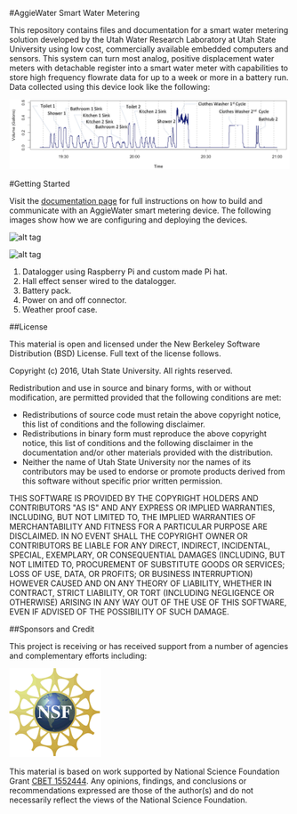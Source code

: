 #AggieWater Smart Water Metering

This repository contains files and documentation for a smart water metering solution developed by the Utah Water Research Laboratory at Utah State University using low cost, commercially available embedded computers and sensors. This system can turn most analog, positive displacement water meters with detachable register into a smart water meter with capabilities to store high frequency flowrate data for up to a week or more in a battery run. Data collected using this device look like the following:

![Data](/doc/images/data.png)

   
#Getting Started

Visit the [documentation page](/doc/readme.md) for full instructions on how to build and communicate with an AggieWater smart metering device. The following images show how we are configuring and deploying the devices.

![alt tag](https://github.com/UCHIC/WaterMonitor/blob/master/doc/images/AGGIEWATER_SYSTEM_CLOSEUP3.png)

![alt tag](https://github.com/UCHIC/WaterMonitor/blob/master/doc/images/AGGIEWATER_PACK.png)

1. Datalogger using Raspberry Pi and custom made Pi hat.  
2. Hall effect senser wired to the datalogger.  
3. Battery pack.  
4. Power on and off connector.  
5. Weather proof case.


##License

This material is open and licensed under the New Berkeley Software Distribution (BSD) License. Full text of the license follows.

Copyright (c) 2016, Utah State University. All rights reserved.

Redistribution and use in source and binary forms, with or without modification, are permitted provided that the following conditions are met:

* Redistributions of source code must retain the above copyright notice, this list of conditions and the following disclaimer.
* Redistributions in binary form must reproduce the above copyright notice, this list of conditions and the following disclaimer in the documentation and/or other materials provided with the distribution.
* Neither the name of Utah State University nor the names of its contributors may be used to endorse or promote products derived from this software without specific prior written permission.

THIS SOFTWARE IS PROVIDED BY THE COPYRIGHT HOLDERS AND CONTRIBUTORS "AS IS" AND ANY EXPRESS OR IMPLIED WARRANTIES, INCLUDING, BUT NOT LIMITED TO, THE IMPLIED WARRANTIES OF MERCHANTABILITY AND FITNESS FOR A PARTICULAR PURPOSE ARE DISCLAIMED. IN NO EVENT SHALL THE COPYRIGHT OWNER OR CONTRIBUTORS BE LIABLE FOR ANY DIRECT, INDIRECT, INCIDENTAL, SPECIAL, EXEMPLARY, OR CONSEQUENTIAL DAMAGES (INCLUDING, BUT NOT LIMITED TO, PROCUREMENT OF SUBSTITUTE GOODS OR SERVICES; LOSS OF USE, DATA, OR PROFITS; OR BUSINESS INTERRUPTION) HOWEVER CAUSED AND ON ANY THEORY OF LIABILITY, WHETHER IN CONTRACT, STRICT LIABILITY, OR TORT (INCLUDING NEGLIGENCE OR OTHERWISE) ARISING IN ANY WAY OUT OF THE USE OF THIS SOFTWARE, EVEN IF ADVISED OF THE POSSIBILITY OF SUCH DAMAGE.

##Sponsors and Credit

This project is receiving or has received support from a number of agencies and complementary efforts including:

![NSF](/doc/images/nsf.gif)

This material is based on work supported by National Science Foundation Grant [CBET 1552444](http://www.nsf.gov/awardsearch/showAward?AWD_ID=1552444).  Any opinions, findings, and conclusions or recommendations expressed are those of the author(s) and do not necessarily reflect the views of the National Science Foundation.


